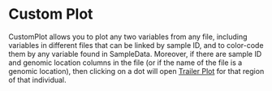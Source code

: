 # Custom Plot

CustomPlot allows you to plot any two variables from any file, including variables in different files that can be linked by sample ID, and to color-code them by any variable found in SampleData. Moreover, if there are sample ID and genomic location columns in the file (or if the name of the file is a genomic location), then clicking on a dot will open [Trailer Plot](../#/documentation/VisualizeWorkflowResults--trailer-plot) for that region of that individual.

